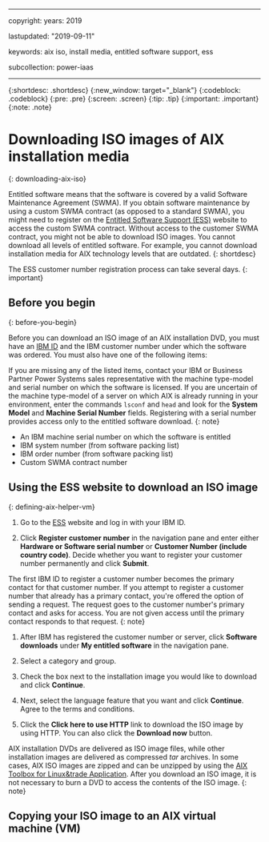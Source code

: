 ﻿---

copyright:
  years: 2019

lastupdated: "2019-09-11"

keywords: aix iso, install media, entitled software support, ess

subcollection: power-iaas

---

{:shortdesc: .shortdesc}
{:new_window: target="_blank"}
{:codeblock: .codeblock}
{:pre: .pre}
{:screen: .screen}
{:tip: .tip}
{:important: .important}
{:note: .note}

# Downloading ISO images of AIX installation media
{: downloading-aix-iso}

Entitled software means that the software is covered by a valid Software Maintenance Agreement (SWMA). If you obtain software maintenance by using a custom SWMA contract (as opposed to a standard SWMA), you might need to register on the [Entitled Software Support (ESS)](https://www.ibm.com/servers/eserver/ess/index.wss) website to access the custom SWMA contract. Without access to the customer SWMA contract, you might not be able to download ISO images. You cannot download all levels of entitled software. For example, you cannot download installation media for AIX technology levels that are outdated.
{: shortdesc}

The ESS customer number registration process can take several days.
{: important}

## Before you begin
{: before-you-begin}

Before you can download an ISO image of an AIX installation DVD, you must have an [IBM ID](https://www.ibm.com/account/reg/us-en/signup?formid=urx-19776) and the IBM customer number under which the software was ordered. You must also have one of the following items:

If you are missing any of the listed items, contact your IBM or Business Partner Power Systems sales representative with the machine type-model and serial number on which the software is licensed. If you are uncertain of the machine type-model of a server on which AIX is already running in your environment, enter the commands `lsconf` and `head` and look for the **System Model** and **Machine Serial Number** fields. Registering with a serial number provides access only to the entitled software download.
{: note}

* An IBM machine serial number on which the software is entitled
* IBM system number (from software packing list)
* IBM order number (from software packing list)
* Custom SWMA contract number

## Using the ESS website to download an ISO image
{: defining-aix-helper-vm}

1. Go to the [ESS](https://www.ibm.com/servers/eserver/ess/index.wss) website and log in with your IBM ID.

1. Click **Register customer number** in the navigation pane and enter either **Hardware or Software serial number** or **Customer Number (include country code)**. Decide whether you want to register your customer number permanently and click **Submit**.

The first IBM ID to register a customer number becomes the primary contact for that customer number. If you attempt to register a customer number that already has a primary contact, you're offered the option of sending a request. The request goes to the customer number's primary contact and asks for access. You are not given access until the primary contact responds to that request.
{: note}

1. After IBM has registered the customer number or server, click **Software downloads** under **My entitled software** in the navigation pane.

1. Select a category and group.

1. Check the box next to the installation image you would like to download and click **Continue**.

1. Next, select the language feature that you want and click **Continue**. Agree to the terms and conditions.

1. Click the **Click here to use HTTP** link to download the ISO image by using HTTP. You can also click the **Download now** button.

AIX installation DVDs are delivered as ISO image files, while other installation images are delivered as compressed _tar_ archives. In some cases, AIX ISO images are zipped and can be unzipped by using the [AIX Toolbox for Linux&trade Application](https://www.ibm.com/support/pages/aix-toolbox-linux-applications-overview). After you download an ISO image, it is not necessary to burn a DVD to access the contents of the ISO image.
{: note}

## Copying your ISO image to an AIX virtual machine (VM)
